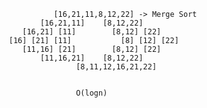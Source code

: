           

		           [16,21,11,8,12,22] -> Merge Sort
		        [16,21,11]    [8,12,22]
		    [16,21] [11]        [8,12] [22]
		 [16] [21] [11]           [8] [12] [22]
		    [11,16] [21]        [8,12] [22]
		        [11,16,21]    [8,12,22]
	                    [8,11,12,16,21,22]
			

		                O(logn)

